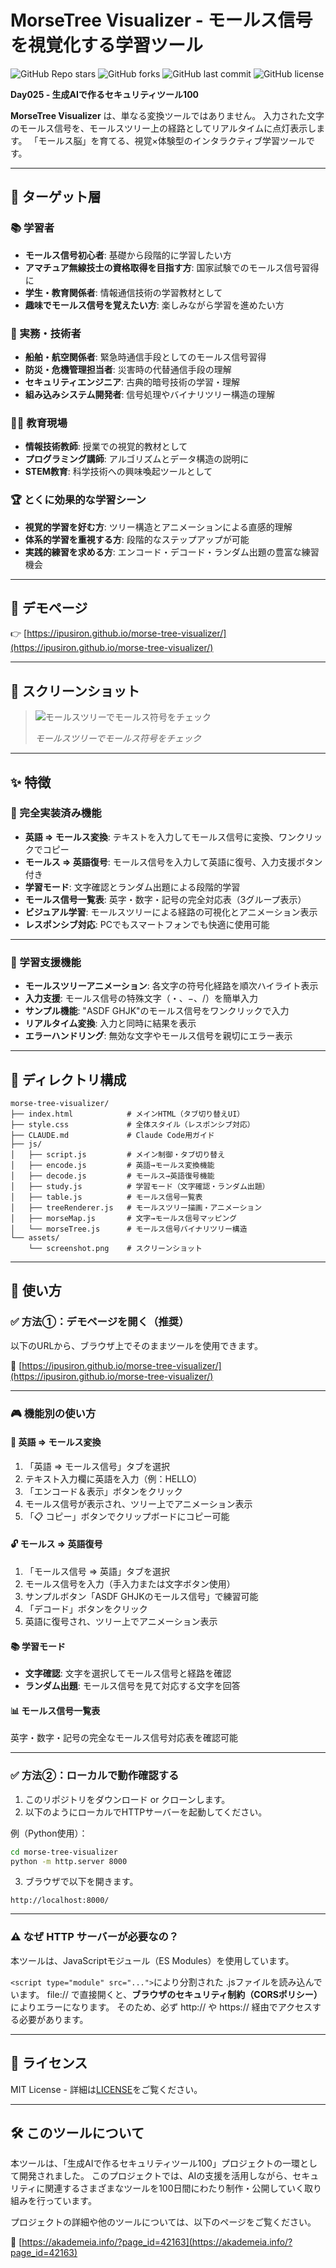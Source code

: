 # MorseTree Visualizer - モールス信号を視覚化する学習ツール

![GitHub Repo stars](https://img.shields.io/github/stars/ipusiron/morse-tree-visualizer?style=social)
![GitHub forks](https://img.shields.io/github/forks/ipusiron/morse-tree-visualizer?style=social)
![GitHub last commit](https://img.shields.io/github/last-commit/ipusiron/morse-tree-visualizer)
![GitHub license](https://img.shields.io/github/license/ipusiron/morse-tree-visualizer)

**Day025 - 生成AIで作るセキュリティツール100**

**MorseTree Visualizer** は、単なる変換ツールではありません。
入力された文字のモールス信号を、モールスツリー上の経路としてリアルタイムに点灯表示します。
「モールス脳」を育てる、視覚×体験型のインタラクティブ学習ツールです。

---

## 🎯 ターゲット層

### 📚 学習者
- **モールス信号初心者**: 基礎から段階的に学習したい方
- **アマチュア無線技士の資格取得を目指す方**: 国家試験でのモールス信号習得に
- **学生・教育関係者**: 情報通信技術の学習教材として
- **趣味でモールス信号を覚えたい方**: 楽しみながら学習を進めたい方

### 🔧 実務・技術者
- **船舶・航空関係者**: 緊急時通信手段としてのモールス信号習得
- **防災・危機管理担当者**: 災害時の代替通信手段の理解
- **セキュリティエンジニア**: 古典的暗号技術の学習・理解
- **組み込みシステム開発者**: 信号処理やバイナリツリー構造の理解

### 👨‍🏫 教育現場
- **情報技術教師**: 授業での視覚的教材として
- **プログラミング講師**: アルゴリズムとデータ構造の説明に
- **STEM教育**: 科学技術への興味喚起ツールとして

### 🏆 とくに効果的な学習シーン
- **視覚的学習を好む方**: ツリー構造とアニメーションによる直感的理解
- **体系的学習を重視する方**: 段階的なステップアップが可能
- **実践的練習を求める方**: エンコード・デコード・ランダム出題の豊富な練習機会

---

## 🔗 デモページ

👉 [https://ipusiron.github.io/morse-tree-visualizer/](https://ipusiron.github.io/morse-tree-visualizer/)

---

## 📸 スクリーンショット

>![モールスツリーでモールス符号をチェック](assets/screenshot.png)
>
>*モールスツリーでモールス符号をチェック*

---

## ✨ 特徴

### 🎯 完全実装済み機能

- **英語 ⇒ モールス変換**: テキストを入力してモールス信号に変換、ワンクリックでコピー
- **モールス ⇒ 英語復号**: モールス信号を入力して英語に復号、入力支援ボタン付き
- **学習モード**: 文字確認とランダム出題による段階的学習
- **モールス信号一覧表**: 英字・数字・記号の完全対応表（3グループ表示）
- **ビジュアル学習**: モールスツリーによる経路の可視化とアニメーション表示
- **レスポンシブ対応**: PCでもスマートフォンでも快適に使用可能

---
### 🌟 学習支援機能

- **モールスツリーアニメーション**: 各文字の符号化経路を順次ハイライト表示
- **入力支援**: モールス信号の特殊文字（・、−、/）を簡単入力
- **サンプル機能**: "ASDF GHJK"のモールス信号をワンクリックで入力
- **リアルタイム変換**: 入力と同時に結果を表示
- **エラーハンドリング**: 無効な文字やモールス信号を親切にエラー表示

---

## 📁 ディレクトリ構成

```
morse-tree-visualizer/
├── index.html            # メインHTML（タブ切り替えUI）
├── style.css             # 全体スタイル（レスポンシブ対応）
├── CLAUDE.md             # Claude Code用ガイド
├── js/
│   ├── script.js         # メイン制御・タブ切り替え
│   ├── encode.js         # 英語→モールス変換機能
│   ├── decode.js         # モールス→英語復号機能
│   ├── study.js          # 学習モード（文字確認・ランダム出題）
│   ├── table.js          # モールス信号一覧表
│   ├── treeRenderer.js   # モールスツリー描画・アニメーション
│   ├── morseMap.js       # 文字→モールス信号マッピング
│   └── morseTree.js      # モールス信号バイナリツリー構造
└── assets/
    └── screenshot.png    # スクリーンショット
```

---

## 🚀 使い方

### ✅ 方法①：デモページを開く（推奨）

以下のURLから、ブラウザ上でそのままツールを使用できます。

🔗 [https://ipusiron.github.io/morse-tree-visualizer/](https://ipusiron.github.io/morse-tree-visualizer/)

---

### 🎮 機能別の使い方

#### 📝 英語 ⇒ モールス変換
1. 「英語 ⇒ モールス信号」タブを選択
2. テキスト入力欄に英語を入力（例：HELLO）
3. 「エンコード＆表示」ボタンをクリック
4. モールス信号が表示され、ツリー上でアニメーション表示
5. 「📋 コピー」ボタンでクリップボードにコピー可能

#### 🔓 モールス ⇒ 英語復号
1. 「モールス信号 ⇒ 英語」タブを選択
2. モールス信号を入力（手入力または文字ボタン使用）
3. サンプルボタン「ASDF GHJKのモールス信号」で練習可能
4. 「デコード」ボタンをクリック
5. 英語に復号され、ツリー上でアニメーション表示

#### 📚 学習モード
- **文字確認**: 文字を選択してモールス信号と経路を確認
- **ランダム出題**: モールス信号を見て対応する文字を回答

#### 📊 モールス信号一覧表
英字・数字・記号の完全なモールス信号対応表を確認可能

---

### ✅ 方法②：ローカルで動作確認する

1. このリポジトリをダウンロード or クローンします。
2. 以下のようにローカルでHTTPサーバーを起動してください。

例（Python使用）：

```bash
cd morse-tree-visualizer
python -m http.server 8000
```

3. ブラウザで以下を開きます。

```
http://localhost:8000/
```

---

### ⚠ なぜ HTTP サーバーが必要なの？

本ツールは、JavaScriptモジュール（ES Modules）を使用しています。

`<script type="module" src="...">`により分割された .jsファイルを読み込んでいます。
file:// で直接開くと、**ブラウザのセキュリティ制約（CORSポリシー）** によりエラーになります。
そのため、必ず http:// や https:// 経由でアクセスする必要があります。

---

## 📄 ライセンス

MIT License - 詳細は[LICENSE](LICENSE)をご覧ください。

---

## 🛠 このツールについて

本ツールは、「生成AIで作るセキュリティツール100」プロジェクトの一環として開発されました。
このプロジェクトでは、AIの支援を活用しながら、セキュリティに関連するさまざまなツールを100日間にわたり制作・公開していく取り組みを行っています。

プロジェクトの詳細や他のツールについては、以下のページをご覧ください。

🔗 [https://akademeia.info/?page_id=42163](https://akademeia.info/?page_id=42163)
